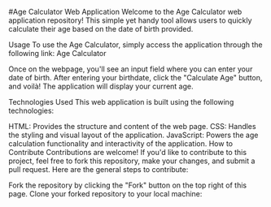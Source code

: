 #Age Calculator Web Application
Welcome to the Age Calculator web application repository! This simple yet handy tool allows users to quickly calculate their age based on the date of birth provided.

Usage
To use the Age Calculator, simply access the application through the following link: Age Calculator

Once on the webpage, you'll see an input field where you can enter your date of birth. After entering your birthdate, click the "Calculate Age" button, and voilà! The application will display your current age.

Technologies Used
This web application is built using the following technologies:

HTML: Provides the structure and content of the web page.
CSS: Handles the styling and visual layout of the application.
JavaScript: Powers the age calculation functionality and interactivity of the application.
How to Contribute
Contributions are welcome! If you'd like to contribute to this project, feel free to fork this repository, make your changes, and submit a pull request. Here are the general steps to contribute:

Fork the repository by clicking the "Fork" button on the top right of this page.
Clone your forked repository to your local machine:


